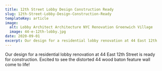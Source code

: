 ```yaml
---
title: 12th Street Lobby Design Construction Ready
slug: 12th-Street-Lobby-Design-Construction-Ready
templateKey: article
image:
  alt: Lobby Architect Architecture NYC Renovation Greenwich Village
  image: 44-e-12th-lobby.jpg
date: 2020-09-01
excerpt: Our design for a residential lobby renovation at 44 East 12th Street is ready for construction. Excited to see the distorted 44 wood baton feature wall come to life!
---
```


Our design for a residential lobby renovation at 44 East 12th Street is ready for construction. Excited to see the distorted 44 wood baton feature wall come to life!
